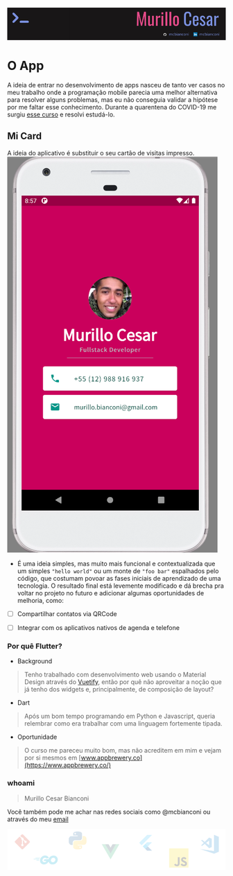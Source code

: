![Banner](https://github.com/mcbianconi/images/blob/master/banner.png)

# O App
A ideia de entrar no desenvolvimento de apps nasceu de tanto ver casos no meu trabalho onde a programação mobile parecia uma melhor alternativa para resolver alguns problemas, mas eu não conseguia validar a hipótese por me faltar esse conhecimento.
Durante a quarentena do COVID-19 me surgiu  [esse curso](https://www.appbrewery.co/p/intro-to-flutter) e resolvi estudá-lo.

## Mi Card
A ideia do aplicativo é substituir o seu cartão de visitas impresso.
![print](https://github.com/mcbianconi/images/blob/master/mi-card-app.png)

- É uma ideia simples, mas muito mais funcional e contextualizada que um simples `"hello world"` ou um monte de `"foo bar"` espalhados pelo código, que costumam povoar as fases iniciais de aprendizado de uma tecnologia.
O resultado final está levemente modificado e dá brecha pra voltar no projeto no futuro e adicionar algumas oportunidades de melhoria, como:
 - [ ] Compartilhar contatos via QRCode
- [ ]  Integrar com os aplicativos nativos de agenda e telefone



### Por quê Flutter?
- Background
>Tenho trabalhado com desenvolvimento web usando o Material Design através do [Vuetify](https://vuetifyjs.com/en/), então por quê não aproveitar a noção que já tenho dos widgets e, principalmente, de composição de layout?
- Dart
> Após um bom tempo programando em Python e Javascript, queria relembrar como era trabalhar com uma linguagem fortemente tipada.
- Oportunidade
> O curso me pareceu muito bom, mas não acreditem em mim e vejam por si mesmos em [www.appbrewery.co](https://www.appbrewery.co/)

### whoami
> Murillo Cesar Bianconi

Você também pode me achar nas redes sociais como @mcbianconi ou através do meu [email](mailto:murillo.bianconi@gmail.com)

![End Banner](https://github.com/mcbianconi/images/blob/master/readme-footer.png)
